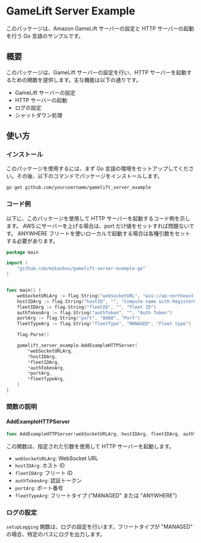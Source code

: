 # GameLift Server Example

このパッケージは、Amazon GameLift サーバーの設定と HTTP サーバーの起動を行う Go 言語のサンプルです。

## 概要

このパッケージは、GameLift サーバーの設定を行い、HTTP サーバーを起動するための関数を提供します。主な機能は以下の通りです。

- GameLift サーバーの設定
- HTTP サーバーの起動
- ログの設定
- シャットダウン処理

## 使い方

### インストール

このパッケージを使用するには、まず Go 言語の環境をセットアップしてください。その後、以下のコマンドでパッケージをインストールします。

```sh
go get github.com/yourusername/gamelift_server_example
```

### コード例

以下に、このパッケージを使用して HTTP サーバーを起動するコード例を示します。
AWS にサーバーを上げる場合は、port だけ値をセットすれば問題ないです。
ANYWHERE フリートを使いローカルで起動する場合は各種引数をセットする必要があります。

```go
package main

import (
    "github.com/mikanbox/gamelift-server-example-go"
)


func main() {
	webSocketURLArg := flag.String("webSocketURL", "wss://ap-northeast-1.api.amazongamelift.com", "WebSocket URL for sync gamelift status")
	hostIDArg := flag.String("hostID", "", "Compute name with RegisterCompute API")
	fleetIDArg := flag.String("fleetID", "", "Fleet ID")
	authTokenArg := flag.String("authToken", "", "Auth Token")
	portArg := flag.String("port", "8080", "Port")
	fleetTypeArg := flag.String("fleetType", "MANAGED", "Fleet type")

	flag.Parse()

	gamelift_server_example.AddExampleHTTPServer(
		*webSocketURLArg,
		*hostIDArg,
		*fleetIDArg,
		*authTokenArg,
		*portArg,
		*fleetTypeArg,
	)
}
```

### 関数の説明
#### AddExampleHTTPServer

```go
func AddExampleHTTPServer(webSocketURLArg, hostIDArg, fleetIDArg, authTokenArg, portArg, fleetTypeArg string)
```

この関数は、指定された引数を使用して HTTP サーバーを起動します。

- `webSocketURLArg`: WebSocket URL
- `hostIDArg`: ホスト ID
- `fleetIDArg`: フリート ID
- `authTokenArg`: 認証トークン
- `portArg`: ポート番号
- `fleetTypeArg`: フリートタイプ ("MANAGED" または "ANYWHERE")

### ログの設定

`setupLogging` 関数は、ログの設定を行います。フリートタイプが "MANAGED" の場合、特定のパスにログを出力します。

